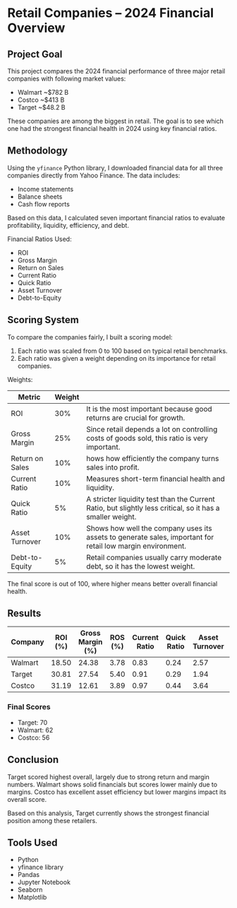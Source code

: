 

# Retail Companies – 2024 Financial Overview

## Project Goal

This project compares the 2024 financial performance of three major retail companies with following market values:

- Walmart ~$782 B
- Costco ~$413 B
- Target ~$48.2 B

These companies are among the biggest in retail. The goal is to see which one had the strongest financial health in 2024 using key financial ratios.

## Methodology

Using the `yfinance` Python library, I downloaded financial data for all three companies directly from Yahoo Finance. The data includes:

- Income statements  
- Balance sheets  
- Cash flow reports

Based on this data, I calculated seven important financial ratios to evaluate profitability, liquidity, efficiency, and debt.

Financial Ratios Used:

- ROI              
- Gross Margin     
- Return on Sales  
- Current Ratio    
- Quick Ratio     
- Asset Turnover   
- Debt-to-Equity   


## Scoring System

To compare the companies fairly, I built a scoring model:

1. Each ratio was scaled from 0 to 100 based on typical retail benchmarks.  
2. Each ratio was given a weight depending on its importance for retail companies.

Weights:

| Metric          | Weight |                                              |
|-----------------|--------|-----------------------------------------------|
| ROI             | 30%    |    It is the most important because good returns are crucial for growth.          |
| Gross Margin    | 25%    |    Since retail depends a lot on controlling costs of goods sold, this ratio is very important.  |
| Return on Sales | 10%    |hows how efficiently the company turns sales into profit.            |
| Current Ratio   | 10%    | Measures short-term financial health and liquidity.        |
| Quick Ratio     | 5%     | A stricter liquidity test than the Current Ratio, but slightly less critical, so it has a smaller weight.                 |
| Asset Turnover  | 10%    | Shows how well the company uses its assets to generate sales, important for retail low margin environment.             |
| Debt-to-Equity  | 5%     | Retail companies usually carry moderate debt, so it has the lowest weight.         |

The final score is out of 100, where higher means better overall financial health.


## Results

| Company    | ROI (%) | Gross Margin (%) | ROS (%) | Current Ratio | Quick Ratio | Asset Turnover | Debt-to-Equity |
|------------|---------|------------------|---------|---------------|-------------|----------------|----------------|
| Walmart    | 18.50   | 24.38            | 3.78    | 0.83          | 0.24        | 2.57           | 1.93           |
| Target     | 30.81   | 27.54            | 5.40    | 0.91          | 0.29        | 1.94           | 3.12           |
| Costco     | 31.19   | 12.61            | 3.89    | 0.97          | 0.44        | 3.64           | 1.96           |

### Final Scores

- Target: 70  
- Walmart: 62  
- Costco: 56  

## Conclusion

Target scored highest overall, largely due to strong return and margin numbers. Walmart shows solid financials but scores lower mainly due to margins. Costco has excellent asset efficiency but lower margins impact its overall score.

Based on this analysis, Target currently shows the strongest financial position among these retailers.

## Tools Used

- Python  
- yfinance library  
- Pandas  
- Jupyter Notebook
- Seaborn
- Matplotlib


